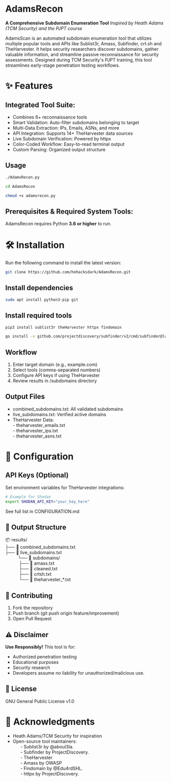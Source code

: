# AdamsRecon
**A Comprehensive Subdomain Enumeration Tool** *Inspired by Heath Adams (TCM Security) and the PJPT course*

AdamsScan is an automated subdomain enumeration tool that utilizes multiple popular tools and APIs like Sublist3r, Amass, Subfinder, crt.sh and TheHarvester. It helps security researchers discover subdomains, gather valuable information, and streamline passive reconnaissance for security assessments. Designed during TCM Security's PJPT training, this tool streamlines early-stage penetration testing workflows.

# ✨ Features
## Integrated Tool Suite: 
- Combines 6+ reconnaissance tools  
- Smart Validation: Auto-filter subdomains belonging to target  
- Multi-Data Extraction: IPs, Emails, ASNs, and more  
- API Integration: Supports 14+ TheHarvester data sources  
- Live Subdomain Verification: Powered by httpx  
- Color-Coded Workflow: Easy-to-read terminal output  
- Custom Parsing: Organized output structure  

## Usage
```sh
./AdamsRecon.py
```
```sh
cd AdamsRecon
```
```sh
chmod +x adamsrecon.py
```


## Prerequisites & Required System Tools:
AdamsRecon requires Python **3.6 or higher** to run.  

# 🛠 Installation
Run the following command to install the latest version:
```sh
git clone https://github.com/hehacksdark/AdamsRecon.git
```
## Install dependencies
```sh
sudo apt install python3-pip git
```
## Install required tools
```sh
pip3 install sublist3r theHarvester httpx findomain
```
```sh
go install -v github.com/projectdiscovery/subfinder/v2/cmd/subfinder@latest
```

## Workflow
1. Enter target domain (e.g., example.com)
2. Select tools (comma-separated numbers)
3. Configure API keys if using TheHarvester
4. Review results in /subdomains directory

## Output Files
- combined_subdomains.txt: All validated subdomains
- live_subdomains.txt: Verified active domains
- TheHarvester Data:  
                    - theharvester_emails.txt  
                    - theharvester_ips.txt  
                    - theharvester_asns.txt

# 🔧 Configuration
## API Keys (Optional)
Set environment variables for TheHarvester integrations:
```sh
# Example for Shodan
export SHODAN_API_KEY="your_key_here"
```
See full list in CONFIGURATION.md

## 📂 Output Structure
📦 results/  
├── 📄 combined_subdomains.txt  
├── 📄 live_subdomains.txt  
&nbsp;&nbsp;&nbsp;&nbsp;&nbsp;&nbsp;&nbsp;&nbsp;&nbsp;&nbsp;└── 📁 subdomains/  
&nbsp;&nbsp;&nbsp;&nbsp;&nbsp;&nbsp;&nbsp;&nbsp;&nbsp;&nbsp;    ├── 📄 amass.txt  
&nbsp;&nbsp;&nbsp;&nbsp;&nbsp;&nbsp;&nbsp;&nbsp;&nbsp;&nbsp;    ├── 📄 cleaned.txt  
&nbsp;&nbsp;&nbsp;&nbsp;&nbsp;&nbsp;&nbsp;&nbsp;&nbsp;&nbsp;    ├── 📄 crtsh.txt  
&nbsp;&nbsp;&nbsp;&nbsp;&nbsp;&nbsp;&nbsp;&nbsp;&nbsp;&nbsp;    └── 📄 theharvester_*.txt  

## 🤝 Contributing  
1. Fork the repository  
2. Push branch (git push origin feature/improvement)  
3. Open Pull Request  

## ⚠️ Disclaimer
**Use Responsibly!** This tool is for:  

- Authorized penetration testing  
- Educational purposes  
- Security research  
- Developers assume no liability for unauthorized/malicious use.  

## 📜 License  
GNU General Public License v1.0

# 🙏 Acknowledgments
- Heath Adams/TCM Security for inspiration
- Open-source tool maintainers:  
&nbsp;&nbsp;&nbsp;&nbsp;&nbsp; - Sublist3r by @aboul3la.  
&nbsp;&nbsp;&nbsp;&nbsp;&nbsp; - Subfinder by ProjectDiscovery.  
&nbsp;&nbsp;&nbsp;&nbsp;&nbsp; - TheHarvester   
&nbsp;&nbsp;&nbsp;&nbsp;&nbsp; - Amass by OWASP  
&nbsp;&nbsp;&nbsp;&nbsp;&nbsp; - Findomain by @Edu4rdSHL.  
&nbsp;&nbsp;&nbsp;&nbsp;&nbsp; - httpx by ProjectDiscovery.  
